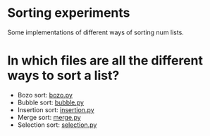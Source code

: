 # Sorting experiments
 Some implementations of different ways of sorting num lists.

# In which files are all the different ways to sort a list?
* Bozo sort: [bozo.py](bozo.py)
* Bubble sort: [bubble.py](bubble.py)
* Insertion sort: [insertion.py](insertion.py)
* Merge sort: [merge.py](merge.py)
* Selection sort: [selection.py](selection.py)
